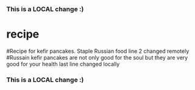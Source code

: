 ### This is a LOCAL change :)
# recipe
#Recipe for kefir pancakes. Staple Russian food line 2 changed remotely
#Russain kefir pancakes are not only good for the soul but they are very good for your health
last line changed locally
### This is a LOCAL change :)